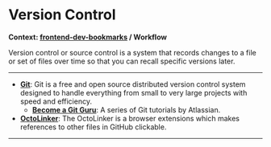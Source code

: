 # Version Control

**Context: [frontend-dev-bookmarks](../README.md) / Workflow**

Version control or source control is a system that records changes to a file or set of files over time so that you can recall specific versions later.



-----------------------------------------
+ **[Git](https://git-scm.com/)**: Git is a free and open source distributed version control system designed to handle everything from small to very large projects with speed and efficiency.
    + **[Become a Git Guru](https://www.atlassian.com/git/tutorials)**: A series of Git tutorials by Atlassian.
+ **[OctoLinker](https://github.com/OctoLinker/browser-extension)**: The OctoLinker is a browser extensions which makes references to other files in GitHub clickable.


------------------
